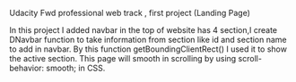 Udacity Fwd  professional web track , first project (Landing Page)

In this project I added navbar in the top of website has 4 section,I create DNavbar function to take information from section like id and section name to add in navbar.
By this function getBoundingClientRect() I used it to show the active section.
This page will smooth in scrolling by using scroll-behavior: smooth; in CSS.
